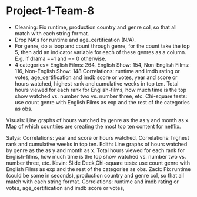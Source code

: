# Project-1-Team-8
- Cleaning: Fix runtime, production country and genre col, so that all match with each string format.
- Drop NA's for runtime and age_certification (N/A). 
- For genre, do a loop and count through genre, for the count take the top 5, then add an indicator variable for 
    each of these genres as a column. E.g. if drama ==1 and == 0 otherwise. 
- 4 categories= English Films: 264, English Show: 154, Non-English Films: 116, Non-English Show: 148
Correlations: runtime and imdb rating or votes, age_certification and imdb score or votes, year and score or hours watched, highest rank and cumulative weeks in top ten.
Total hours viewed for each rank for English-films, how much time is the top show watched vs. number two vs. number three, etc.
Chi-square tests: use count genre with English Films as exp and the rest of the categories as obs.

Visuals:
Line graphs of hours watched by genre as the as y and month as x.
Map of which countries are creating the most top ten content for netflix. 

Satya: Correlations: year and score or hours watched, Correlations: highest rank and cumulative weeks in top ten.
Edith: Line graphs of hours watched by genre as the as y and month as x. Total hours viewed for each rank for English-films, how much time is the top show watched vs. number two vs. number three, etc.
Kevin: Slide Deck,Chi-square tests: use count genre with English Films as exp and the rest of the categories as obs.
Zack: Fix runtime (could be some in seconds), production country and genre col, so that all match with each string format. Correlations: runtime and imdb rating or votes, age_certification and imdb score or votes, 

